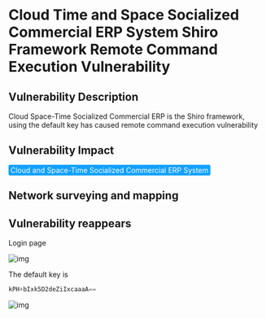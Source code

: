 # Cloud Time and Space Socialized Commercial ERP System Shiro Framework Remote Command Execution Vulnerability

## Vulnerability Description

Cloud Space-Time Socialized Commercial ERP is the Shiro framework, using the default key has caused remote command execution vulnerability

## Vulnerability Impact

<span style="background-color:rgb(18, 160, 255); padding: 2px 4px; border-radius: 3px; color: white;">Cloud and Space-Time Socialized Commercial ERP System</span>

## Network surveying and mapping



## Vulnerability reappears

Login page

![img](https://raw.githubusercontent.com/PeiQi0/PeiQi-WIKI-Book/refs/heads/main/docs/.vuepress/../.vuepress/public/img/1630040977210-31a0a314-667a-4cbe-9a9b-dce153582ee0.png)

The default key is

```python
kPH+bIxk5D2deZiIxcaaaA==
```

![img](https://raw.githubusercontent.com/PeiQi0/PeiQi-WIKI-Book/refs/heads/main/docs/.vuepress/../.vuepress/public/img/1637636672230-b71aefa7-2e4c-42b8-84b1-c26316f38322.png)
